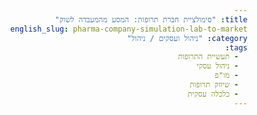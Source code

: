 ```yaml
---
title: "סימולציית חברת תרופות: המסע מהמעבדה לשוק"
english_slug: pharma-company-simulation-lab-to-market
category: "ניהול ועסקים / ניהול"
tags:
  - תעשיית התרופות
  - ניהול עסקי
  - מו"פ
  - שיווק תרופות
  - כלכלה עסקית
---
```

<!DOCTYPE html>
<html lang="he" dir="rtl">
<head>
    <meta charset="UTF-8">
    <meta name="viewport" content="width=device-width, initial-scale=1.0">
    <title>סימולציית חברת תרופות</title>
    <style>
        @import url('https://fonts.googleapis.com/css2?family=Heebo:wght@300;400;500;700&display=swap');

        body {
            font-family: 'Heebo', sans-serif;
            line-height: 1.7;
            margin: 0;
            padding: 20px;
            background: linear-gradient(135deg, #e0f7fa 0%, #b3e5fc 100%);
            color: #333;
            display: flex;
            justify-content: center;
            align-items: flex-start;
            min-height: 100vh;
        }
        .container {
            max-width: 900px;
            width: 100%;
            margin: auto;
            background: #ffffff;
            padding: 30px;
            border-radius: 12px;
            box-shadow: 0 8px 20px rgba(0, 0, 0, 0.1);
            overflow: hidden;
        }
        h1, h2 {
            color: #0277bd; /* Deep Sky Blue */
            text-align: center;
            margin-bottom: 20px;
            font-weight: 700;
        }
         h1 {
             font-size: 2.2rem;
         }
         h2 {
             font-size: 1.6rem;
             margin-top: 25px;
             border-bottom: 2px solid #e0f7fa;
             padding-bottom: 10px;
         }
        p {
            margin-bottom: 15px;
            font-size: 1.1rem;
        }

        .simulation-area {
            border: 1px solid #b3e5fc; /* Light blue border */
            padding: 25px;
            margin-top: 30px;
            border-radius: 8px;
            background-color: #f1f8e9; /* Light green background */
            box-shadow: inset 0 0 10px rgba(0, 0, 0, 0.05);
            transition: all 0.3s ease-in-out;
        }
         .simulation-area.processing {
             background-color: #fff9c4; /* Light yellow */
             border-color: #fbc02d; /* Yellow */
             animation: pulse 1.5s infinite alternate;
         }

        @keyframes pulse {
            from { box-shadow: inset 0 0 10px rgba(0, 0, 0, 0.05); }
            to { box-shadow: inset 0 0 15px rgba(251, 192, 45, 0.3); }
        }

        .status-panel {
            display: grid;
            grid-template-columns: repeat(auto-fit, minmax(150px, 1fr));
            gap: 15px;
            margin-bottom: 20px;
            padding: 15px;
            background-color: #e1f5fe; /* Extra light blue */
            border-radius: 8px;
            box-shadow: 0 2px 5px rgba(0,0,0,0.05);
        }
        .status-item {
            font-weight: 500;
            color: #01579b; /* Darker blue */
            font-size: 1rem;
            display: flex;
            flex-direction: column;
            align-items: center;
            text-align: center;
            padding: 8px;
            border: 1px solid #b3e5fc;
            border-radius: 5px;
            background-color: #ffffff;
        }
        .status-item span {
            font-weight: 700;
            color: #00796b; /* Teal */
            margin-top: 4px;
            font-size: 1.1rem;
             transition: color 0.3s ease;
        }
         .cash-gain span { color: #388e3c !important; } /* Green */
         .cash-loss span { color: #d32f2f !important; } /* Red */
         .reputation-gain span { color: #388e3c !important; } /* Green */
         .reputation-loss span { color: #d32f2f !important; } /* Red */


        .action-panel {
            display: flex;
            flex-wrap: wrap;
            justify-content: center;
            gap: 10px;
            margin-bottom: 20px;
        }
        .action-panel button {
            flex-grow: 1;
            min-width: 150px;
            padding: 12px 20px;
            background-color: #03a9f4; /* Light Blue */
            color: white;
            border: none;
            border-radius: 5px;
            cursor: pointer;
            font-size: 1.1rem;
            font-weight: 500;
            transition: background-color 0.3s ease, transform 0.1s ease;
            box-shadow: 0 2px 5px rgba(0,0,0,0.1);
        }
        .action-panel button:hover:not(:disabled) {
            background-color: #0288d1; /* Darker Light Blue */
            transform: translateY(-2px);
        }
         .action-panel button:active:not(:disabled) {
            transform: translateY(0);
            box-shadow: 0 1px 3px rgba(0,0,0,0.1);
         }
         .action-panel button:disabled {
            background-color: #bdbdbd; /* Grey */
            cursor: not-allowed;
            box-shadow: none;
            transform: none;
            opacity: 0.7;
        }

        .output-log {
            margin-top: 20px;
            padding: 15px;
            border: 1px solid #b2dfdb; /* Light teal */
            background-color: #e0f2f7; /* Extra light cyan */
            max-height: 250px;
            overflow-y: auto;
            border-radius: 8px;
            box-shadow: inset 0 0 8px rgba(0,0,0,0.05);
            font-size: 0.95rem;
        }
        .output-log div {
            margin-bottom: 10px;
            padding-bottom: 8px;
            border-bottom: 1px dashed #b2dfdb;
            opacity: 0; /* Start hidden for animation */
            transform: translateY(20px); /* Start below for animation */
            animation: logEntryFadeIn 0.5s ease forwards; /* Animation */
        }
        .output-log div:last-child {
            border-bottom: none;
            animation-delay: 0s !important; /* Ensure the latest is fastest */
        }
         /* Apply animation delay to previous entries */
        .output-log div:not(:last-child) {
             animation-delay: 0.1s; /* Stagger effect */
        }

        @keyframes logEntryFadeIn {
            to {
                opacity: 1;
                transform: translateY(0);
            }
        }

        .explanation-toggle {
            display: block;
            width: fit-content;
            margin: 30px auto;
            padding: 12px 25px;
            background-color: #4caf50; /* Green */
            color: white;
            border: none;
            border-radius: 5px;
            cursor: pointer;
            font-size: 1.1rem;
            font-weight: 500;
            transition: background-color 0.3s ease, transform 0.1s ease;
            box-shadow: 0 2px 5px rgba(0,0,0,0.1);
        }
        .explanation-toggle:hover {
            background-color: #388e3c; /* Darker green */
            transform: translateY(-2px);
        }
         .explanation-toggle:active {
             transform: translateY(0);
             box-shadow: 0 1px 3px rgba(0,0,0,0.1);
         }

        .explanation-content {
            display: none;
            margin-top: 20px;
            padding: 20px;
            border: 1px solid #cfd8dc; /* Light grey blue */
            border-radius: 8px;
            background-color: #eceff1; /* Extra light grey blue */
            line-height: 1.8;
            font-size: 1rem;
            box-shadow: 0 2px 5px rgba(0,0,0,0.05);
             animation: fadeIn 0.5s ease-out;
        }

        @keyframes fadeIn {
             from { opacity: 0; transform: translateY(10px); }
             to { opacity: 1; transform: translateY(0); }
        }

        .explanation-content h2 {
            text-align: right;
            color: #0277bd;
            margin-top: 15px;
            margin-bottom: 10px;
            border-bottom: none;
            padding-bottom: 0;
        }
         .explanation-content h3 {
             color: #00796b;
             margin-top: 15px;
             margin-bottom: 8px;
             font-size: 1.2rem;
             font-weight: 700;
         }
         .explanation-content ul {
            list-style-type: disc;
            padding-right: 20px;
            margin-bottom: 15px;
        }
         .explanation-content li {
            margin-bottom: 10px;
         }
         .explanation-content strong {
             font-weight: 700;
             color: #01579b;
         }

         .game-message {
             text-align: center;
             font-size: 1.5rem;
             font-weight: 700;
             margin-top: 20px;
             padding: 15px;
             border-radius: 8px;
         }
         .game-message.win {
             color: #1b5e20; /* Dark green */
             background-color: #e8f5e9; /* Extra light green */
             border: 2px solid #4caf50;
         }
         .game-message.lose {
             color: #b71c1c; /* Dark red */
             background-color: #ffebee; /* Extra light red */
             border: 2px solid #f44336;
         }

         /* Progress bar for simulation stages */
         .progress-bar-container {
             width: 100%;
             background-color: #e0e0e0;
             border-radius: 5px;
             margin-top: 15px;
             overflow: hidden;
             display: none; /* Hidden by default */
         }
         .progress-bar {
             height: 20px;
             width: 0%;
             background-color: #03a9f4;
             text-align: center;
             line-height: 20px;
             color: white;
             font-size: 0.9rem;
             transition: width 0.4s ease-in-out;
         }
          .simulation-area.processing .progress-bar-container {
              display: block; /* Show when processing */
          }


    </style>
</head>
<body>
    <div class="container">
        <h1>סימולציית חברת תרופות: המסע מהמעבדה לשוק</h1>
        <p>ברוכים הבאים לעולם המאתגר של תעשיית התרופות! אתם עומדים בראש חברת ביוטק חדשה עם הון ראשוני וחלום גדול: לגלות, לפתח ולהשיק תרופה שתשנה חיים. הדרך ארוכה ומפותלת, רצופה בהשקעות ענק, סיכונים מדעיים ורגולטוריים, ותחרות עזה. האם יש לכם את מה שנדרש כדי לנווט את החברה שלכם להצלחה?</p>
        <p>כל החלטה שתקבלו תעלה לכם כסף, תשפיע על המוניטין שלכם ותקדם (או תעצור) את התרופה שלכם בצנרת הפיתוח. הצליחו לאשר מספיק תרופות לפני שהכסף נגמר!</p>

        <div class="simulation-area" id="simulation-area">
            <h2>הסימולציה בפעולה</h2>
            <div class="status-panel">
                <div class="status-item" id="cash-status">מזומנים: <span id="cash">100,000,000</span>₪</div>
                <div class="status-item" id="reputation-status">מוניטין: <span id="reputation">50</span></div>
                <div class="status-item">תרופות מאושרות: <span id="approved-drugs">0</span></div>
                <div class="status-item">תרופה בפיתוח: <span id="drug-in-pipeline">אין</span></div>
                 <div class="status-item">שלב נוכחי: <span id="current-stage">התחלה</span></div>
            </div>

            <div class="progress-bar-container">
                 <div class="progress-bar" id="progress-bar"></div>
            </div>

            <div class="action-panel">
                <button id="start-rnd">התחל מחקר ופיתוח (10M₪)</button>
                 <button id="start-clinical-1" disabled>ניסוי קליני שלב I (20M₪)</button>
                 <button id="start-clinical-2" disabled>ניסוי קליני שלב II (50M₪)</button>
                 <button id="start-clinical-3" disabled>ניסוי קליני שלב III (100M₪)</button>
                 <button id="submit-regulation" disabled>הגש לאישור רגולטורי (5M₪)</button>
                 <button id="launch-marketing" disabled>השק לשוק (שיווק) (30M₪)</button>
            </div>

            <div class="output-log" id="log">
                <div>ברוכים הבאים למסע מרתק בעולם הפארמה! המטרה: לפתח תרופות מצילות חיים ולהצליח כלכלית. יש לכם 100 מיליון ₪ להתחלה. בהצלחה!</div>
            </div>

             <div class="game-message" id="game-message" style="display: none;"></div>
        </div>

        <button class="explanation-toggle" id="toggle-explanation">הצג הסבר על עולם תעשיית התרופות</button>

        <div class="explanation-content" id="explanation">
            <h2>הסבר: עולם תעשיית התרופות - מבט מעמיק</h2>
            <p>תעשיית התרופות היא אחת התעשיות המורכבות, המסוכנות (מבחינה פיננסית) והמשפיעות ביותר בעולם. היא דורשת שילוב נדיר של מדע פורץ דרך, ניהול סיכונים קפדני, הבנה רגולטורית עמוקה ויכולות שיווק אסטרטגיות. הסימולציה שבה שיחקתם היא מודל פשטני מאוד, אך היא נועדה להמחיש את האתגרים וההחלטות המרכזיות לאורך חיי פרויקט פיתוח תרופה.</p>

            <h3>שלבי המסע של תרופה חדשה:</h3>
            <ul>
                <li>
                    <strong>גילוי ומחקר ראשוני (Discovery & Preclinical):</strong> זהו שלב החיפוש אחר מולקולות פוטנציאליות לטיפול במחלה מסוימת. הוא כולל הבנת מנגנוני המחלה, זיהוי מטרות ביולוגיות רלוונטיות, וסינתזה או גילוי של תרכובות כימיות או ביולוגיות שיכולות להשפיע על אותן מטרות. לאחר מכן, מתבצעות בדיקות מעבדה ובדיקות ראשוניות על בעלי חיים (מחקר פרה-קליני) כדי לבחון בטיחות ויעילות ראשונית לפני המעבר לניסויים בבני אדם. זהו שלב יקר מאוד ועם שיעורי הצלחה נמוכים.
                </li>
                <li>
                    <strong>ניסויים קליניים (Clinical Trials) - על בני אדם:</strong> אם התרופה הפוטנציאלית עוברת את השלב הפרה-קליני בהצלחה, היא יכולה להתקדם לניסויים קליניים, המחולקים לשלבים:
                    <ul>
                        <li><strong>שלב I:</strong> מתמקד בעיקר בבטיחות. מעורבים בו קבוצה קטנה של מתנדבים בריאים (או לעיתים חולים במחלה קשה) כדי לבדוק את טווח המינון הבטוח, דרכי הספיגה והפינוי של התרופה בגוף. שיעור הכישלון בשלב זה גבוה יחסית, בעיקר מסיבות בטיחות.</li>
                        <li><strong>שלב II:</strong> בודק יעילות ראשונית ובטיחות בקבוצה גדולה יותר של חולים במחלה המיועדת. מטרתו למצוא את המינון האופטימלי ולהעריך האם יש סימן כלשהו שהתרופה אכן עובדת. זהו שלב קריטי ויקר, ושיעור הכישלון בו גבוה מאוד.</li>
                        <li><strong>שלב III:</strong> השלב הגדול והיקר ביותר. מעורבים בו מאות או אלפי חולים, לעיתים במרכזים רפואיים רבים ברחבי העולם. מטרתו להוכיח באופן חד משמעי את יעילות ובטיחות התרופה בהשוואה לפלצבו (תרופת דמה) או לתרופות קיימות. כישלון בשלב III הוא מכה אנושה לחברה.</li>
                    </ul>
                </li>
                <li>
                    <strong>הגשה לאישור רגולטורי (Regulatory Submission):</strong> אם התרופה צולחת את כל שלבי הניסויים הקליניים, החברה אוספת את כל המידע שנצבר ומגישה אותו לרשויות הרגולציה במדינות השונות (כמו ה-FDA בארה"ב, ה-EMA באירופה, או משרד הבריאות בישראל). הרשויות בוחנות בקפידה את הנתונים כדי לוודא שהתרופה בטוחה ויעילה לשימוש בציבור. תהליך הבדיקה ארוך ויסודי.
                </li>
                <li>
                    <strong>אישור והשקה מסחרית (Approval & Commercialization):</strong> לאחר קבלת האישור הרגולטורי, החברה יכולה להשיק את התרופה לשוק. שלב זה דורש השקעות ענק בשיווק, מכירות, ייצור והפצה. ההצלחה המסחרית תלויה בגורמים רבים, כולל התחרות בשוק, נגישות (הכללה בסל התרופות), ואסטרטגיית המחיר והשיווק.
                </li>
            </ul>

            <h3>האתגרים הגדולים:</h3>
            <ul>
                <li><strong>סיכון וכישלון:</strong> רוב מוחלט של הפרויקטים נכשלים בשלבים שונים, בעיקר בשלבים הקליניים. פיתוח תרופה אחת שלוקח 10-15 שנה עולה בממוצע מעל מיליארד דולר (כולל עלויות הכישלונות).</li>
                <li><strong>רגולציה מחמירה:</strong> דרישות הרשויות גבוהות ומשתנות, ותהליך האישור ארוך ויקר.</li>
                <li><strong>השקעות ענק:</strong> כל שלב דורש מימון משמעותי. חברות נדרשות לגייס הון רב שוב ושוב.</li>
                <li><strong>תחרות:</strong> חברות רבות מתחרות על פיתוח תרופות לאותן מחלות.</li>
                <li><strong>מודלים עסקיים:</strong> ההכנסות מגיעות רק שנים רבות לאחר תחילת ההשקעה, ותקופת הפטנט המגנה על הבלעדיות מוגבלת בזמן.</li>
            </ul>
            <p>כפי שראיתם בסימולציה, ניהול חברת תרופות הוא איזון עדין בין נטילת סיכונים מחושבים, ניהול פיננסי קפדני והתמדה מדעית. הצלחה בשוק זה יכולה להניב רווחים עצומים ולא פחות חשוב - להשפיע לטובה על בריאות מיליוני אנשים ברחבי העולם.</p>
        </div>
    </div>

    <script>
        const cashElement = document.getElementById('cash');
        const reputationElement = document.getElementById('reputation');
        const approvedDrugsElement = document.getElementById('approved-drugs');
        const drugInPipelineElement = document.getElementById('drug-in-pipeline');
        const currentStageElement = document.getElementById('current-stage');
        const logElement = document.getElementById('log');
        const simulationArea = document.getElementById('simulation-area');
        const progressBarContainer = document.getElementById('progress-bar-container');
        const progressBar = document.getElementById('progress-bar');
        const gameMessageElement = document.getElementById('game-message');

        const startRndButton = document.getElementById('start-rnd');
        const startClinical1Button = document.getElementById('start-clinical-1');
        const startClinical2Button = document.getElementById('start-clinical-2');
        const startClinical3Button = document.getElementById('start-clinical-3');
        const submitRegulationButton = document.getElementById('submit-regulation');
        const launchMarketingButton = document.getElementById('launch-marketing');

        const explanationToggle = document.getElementById('toggle-explanation');
        const explanationContent = document.getElementById('explanation');

        let gameState = {
            cash: 100000000, // Start with 100M
            reputation: 50, // 0-100
            approvedDrugs: 0,
            drugInPipeline: null, // null, 'R&D', 'Clinical I', 'Clinical II', 'Clinical III', 'Regulation', 'Approved', 'Failed'
            currentStage: 'התחלה',
            rndCost: 10000000, // 10M
            clinicalCost1: 20000000, // 20M
            clinicalCost2: 50000000, // 50M
            clinicalCost3: 100000000, // 100M
            regulationCost: 5000000, // 5M
            marketingCost: 30000000, // 30M
            rndSuccessRate: 0.3, // 30% chance
            clinicalSuccessRate1: 0.6, // 60% chance
            clinicalSuccessRate2: 0.5, // 50% chance
            clinicalSuccessRate3: 0.7, // 70% chance
            regulationApprovalRate: 0.8, // 80% chance
            revenuePerDrugPerCycle: 50000000, // 50M revenue per approved drug per 'cycle' (simplified)
            isProcessing: false,
            cycles: 0 // Track cycles for revenue
        };

        const stageDurations = {
            'R&D': 2000,
            'Clinical I': 3000,
            'Clinical II': 4000,
            'Clinical III': 5000,
            'Regulation': 4000
        };

        function updateUI() {
            // Animate cash/reputation changes
            animateValueChange(cashElement, gameState.cash);
            animateValueChange(reputationElement, gameState.reputation);

            approvedDrugsElement.textContent = gameState.approvedDrugs;
            drugInPipelineElement.textContent = getPipelineStatusText(gameState.drugInPipeline);
            currentStageElement.textContent = gameState.currentStage;

            // Disable all buttons initially if processing or game over
            const allButtons = [startRndButton, startClinical1Button, startClinical2Button, startClinical3Button, submitRegulationButton, launchMarketingButton];
            allButtons.forEach(button => button.disabled = true);

            if (gameState.isProcessing) {
                simulationArea.classList.add('processing');
                progressBarContainer.style.display = 'block';
            } else {
                simulationArea.classList.remove('processing');
                progressBarContainer.style.display = 'none';
                progressBar.style.width = '0%'; // Reset progress bar
                 progressBar.textContent = '';

                 if (gameState.cash <= 0) {
                     endGame(false); // Lose
                 } else if (gameState.approvedDrugs >= 3) { // Win condition: Approve 3 drugs
                     endGame(true); // Win
                 } else {
                    // Enable buttons based on current stage and funds
                    switch (gameState.drugInPipeline) {
                        case null:
                            startRndButton.disabled = gameState.cash < gameState.rndCost;
                            break;
                        case 'Clinical I':
                            startClinical1Button.disabled = gameState.cash < gameState.clinicalCost1;
                            break;
                        case 'Clinical II':
                            startClinical2Button.disabled = gameState.cash < gameState.clinicalCost2;
                            break;
                        case 'Clinical III':
                            startClinical3Button.disabled = gameState.cash < gameState.clinicalCost3;
                            break;
                         case 'Regulation':
                            submitRegulationButton.disabled = gameState.cash < gameState.regulationCost;
                            break;
                         case 'Approved':
                            launchMarketingButton.disabled = gameState.cash < gameState.marketingCost;
                            break;
                        case 'Failed': // If drug failed, allow starting new R&D
                            gameState.drugInPipeline = null;
                            gameState.currentStage = 'התחלה';
                            startRndButton.disabled = gameState.cash < gameState.rndCost;
                            break;
                    }
                    // Always allow R&D if pipeline is empty and have cash
                     if (gameState.drugInPipeline === null) {
                         startRndButton.disabled = gameState.cash < gameState.rndCost;
                     }
                 }
            }
        }

        function getPipelineStatusText(status) {
            switch (status) {
                case 'R&D': return 'במחקר ופיתוח';
                case 'Clinical I': return 'מוכן לניסוי קליני I';
                case 'Clinical II': return 'מוכן לניסוי קליני II';
                case 'Clinical III': return 'מוכן לניסוי קליני III';
                case 'Regulation': return 'מוכן להגשה רגולטורית';
                case 'Approved': return 'מוכן להשקה מסחרית';
                case 'Failed': return 'התרופה נכשלה';
                default: return 'אין';
            }
        }

        function logEvent(message, isImportant = false) {
            const entry = document.createElement('div');
            entry.textContent = message;
            if (isImportant) {
                entry.style.fontWeight = 'bold';
                 entry.style.color = '#01579b';
            }
            logElement.prepend(entry); // Add to the top

            // Apply animation delay progressively
            const logEntries = logElement.children;
            for(let i = 0; i < logEntries.length; i++) {
                logEntries[i].style.animationDelay = `${i * 0.1}s`;
            }

             // Clean up old entries if log gets too long
             while (logElement.children.length > 50) {
                 logElement.removeChild(logElement.lastChild);
             }
        }

        function handleFailure(stage) {
            const failureMessages = {
                'מחקר ופיתוח': 'פרויקט המחקר והפיתוח נכשל. המולקולה אינה מבטיחה.',
                'ניסוי קליני שלב I': 'ניסוי קליני שלב I נכשל בשל בעיות בטיחות בלתי צפויות.',
                'ניסוי קליני שלב II': 'ניסוי קליני שלב II לא הדגים יעילות מספקת בחולים.',
                'ניסוי קליני שלב III': 'ניסוי קליני שלב III נכשל בהוכחת יעילות ובטיחות מובהקת.',
                'בדיקה רגולטורית': 'הבקשה הרגולטורית נדחתה. נדרשים נתונים נוספים או שהפרויקט נכשל סופית.'
            };
            logEvent(`טרגדיה! ${failureMessages[stage] || `כישלון בשלב ${stage}.`}`, true);
            gameState.drugInPipeline = 'Failed';
            gameState.currentStage = 'כישלון';
            changeReputation(-10); // Lose significant reputation on failure
        }

        function changeCash(amount) {
            const cashStatusElement = document.getElementById('cash-status');
            const oldCash = gameState.cash;
            gameState.cash += amount;
            const newCash = gameState.cash;

            // Add class for visual feedback
            if (amount > 0) {
                cashStatusElement.classList.add('cash-gain');
            } else if (amount < 0) {
                cashStatusElement.classList.add('cash-loss');
            }

            // Remove class after animation (or a short delay)
            setTimeout(() => {
                cashStatusElement.classList.remove('cash-gain', 'cash-loss');
            }, 500); // Adjust delay as needed for CSS transition

            // Animate the number change (handled by updateUI calling animateValueChange)
        }

        function changeReputation(amount) {
             const reputationStatusElement = document.getElementById('reputation-status');
             const oldReputation = gameState.reputation;
             gameState.reputation = Math.max(0, Math.min(100, gameState.reputation + amount)); // Keep reputation between 0-100
             const newReputation = gameState.reputation;

             // Add class for visual feedback
             if (amount > 0) {
                 reputationStatusElement.classList.add('reputation-gain');
             } else if (amount < 0) {
                 reputationStatusElement.classList.add('reputation-loss');
             }

             // Remove class after animation
            setTimeout(() => {
                reputationStatusElement.classList.remove('reputation-gain', 'reputation-loss');
            }, 500); // Adjust delay

             // Animate the number change (handled by updateUI calling animateValueChange)
        }

        function animateValueChange(element, newValue) {
             const span = element.querySelector('span');
             const currentValue = parseFloat(span.textContent.replace(/[^0-9.-]+/g,"")); // Extract number, handle commas/₪
             const diff = newValue - currentValue;
             const duration = 500; // milliseconds
             const start = performance.now();

             function step(timestamp) {
                 const elapsed = timestamp - start;
                 const progress = Math.min(elapsed / duration, 1);
                 const easedProgress = progress < 0.5 ? 2 * progress * progress : -1 + (4 - 2 * progress) * progress; // Ease-in-out

                 const animatedValue = currentValue + diff * easedProgress;

                 if (element === cashElement) {
                      span.textContent = Math.round(animatedValue).toLocaleString() + '₪';
                 } else if (element === reputationElement) {
                      span.textContent = Math.round(animatedValue);
                 }


                 if (progress < 1) {
                     requestAnimationFrame(step);
                 } else {
                     // Ensure final value is exact
                      if (element === cashElement) {
                          span.textContent = Math.round(newValue).toLocaleString() + '₪';
                     } else if (element === reputationElement) {
                          span.textContent = Math.round(newValue);
                     }
                 }
             }

             requestAnimationFrame(step);
        }


        function runSimulationStage(stage, cost, successRate, reputationChangeSuccess, reputationChangeFailure, nextPipelineState, successMessage, failureMessage) {
            if (gameState.isProcessing) return;
            if (gameState.cash < cost) {
                logEvent('אין מספיק מזומנים לפעולה זו.');
                return;
            }

            changeCash(-cost);
            gameState.isProcessing = true;
            gameState.currentStage = `בביצוע: ${stage}`;
            logEvent(`התחלת שלב: ${stage}. עלות: ${cost.toLocaleString()}₪.`);
            updateUI();

            const duration = stageDurations[stage] || 3000; // Default duration
            let progress = 0;
            const interval = setInterval(() => {
                progress += (100 / (duration / 100)); // Increment based on duration
                if (progress > 100) progress = 100;
                progressBar.style.width = progress + '%';
                progressBar.textContent = `${Math.round(progress)}%`;
            }, 100); // Update progress every 100ms


            setTimeout(() => {
                 clearInterval(interval);
                 progressBar.style.width = '100%'; // Ensure it reaches 100%
                 progressBar.textContent = '100%';

                const success = Math.random() < successRate;
                gameState.isProcessing = false;

                if (success) {
                    logEvent(successMessage, true);
                    gameState.drugInPipeline = nextPipelineState;
                    gameState.currentStage = getPipelineStatusText(nextPipelineState);
                    changeReputation(reputationChangeSuccess);
                } else {
                    handleFailure(stage);
                    changeReputation(reputationChangeFailure);
                }

                // Add revenue from approved drugs after each cycle/action completes
                if (gameState.approvedDrugs > 0) {
                     const revenue = gameState.approvedDrugs * gameState.revenuePerDrugPerCycle;
                     changeCash(revenue);
                     logEvent(`הכנסות מחזוריות מתרופות מאושרות: +${revenue.toLocaleString()}₪.`);
                     gameState.cycles++;
                }


                updateUI();
            }, duration);
        }

        function endGame(isWin) {
            gameState.isProcessing = true; // Disable further actions
            const allButtons = [startRndButton, startClinical1Button, startClinical2Button, startClinical3Button, submitRegulationButton, launchMarketingButton];
            allButtons.forEach(button => button.disabled = true);

            gameMessageElement.style.display = 'block';
            if (isWin) {
                gameMessageElement.classList.add('win');
                gameMessageElement.textContent = `ניצחון מוחץ! אישרתם בהצלחה ${gameState.approvedDrugs} תרופות והפכתם לחברת פארמה מובילה! כל הכבוד!`;
                logEvent('🎉🎉🎉 ניצחון! החברה שלכם כבשה את השוק! 🎉🎉🎉', true);
            } else {
                gameMessageElement.classList.add('lose');
                gameMessageElement.textContent = `משחק נגמר! נגמר לכם הכסף לפני שהספקתם לאשר מספיק תרופות. עולם הפארמה אכזרי!`;
                logEvent('💔💔💔 משחק נגמר! אזל המזומנים. נסו שוב! 💔💔💔', true);
            }
             gameState.currentStage = isWin ? 'ניצחון' : 'הפסד';
             updateUI(); // Final UI update
        }


        // Event Listeners
        startRndButton.addEventListener('click', () => {
            runSimulationStage(
                'מחקר ופיתוח',
                gameState.rndCost,
                gameState.rndSuccessRate + (gameState.reputation / 200), // Slight boost from reputation
                5, // Rep gain on success
                -10, // Rep loss on failure
                'Clinical I',
                'פריצת דרך במעבדה! נמצאה מולקולה פוטנציאלית מבטיחה.',
                'פרויקט המחקר נכשל. המולקולה אינה יציבה/יעילה.'
            );
        });

        startClinical1Button.addEventListener('click', () => {
            runSimulationStage(
                'ניסוי קליני שלב I',
                gameState.clinicalCost1,
                gameState.clinicalSuccessRate1 + (gameState.reputation / 400), // Slight boost
                5,
                -10,
                'Clinical II',
                'שלב I הסתיים בהצלחה! התרופה נראית בטוחה לשימוש ראשוני.',
                'שלב I נכשל. התגלו תופעות לוואי חמורות מדי.'
            );
        });

         startClinical2Button.addEventListener('click', () => {
            runSimulationStage(
                'ניסוי קליני שלב II',
                gameState.clinicalCost2,
                gameState.clinicalSuccessRate2 + (gameState.reputation / 400), // Slight boost
                10,
                -10,
                'Clinical III',
                'שלב II הצליח! התרופה הדגימה יעילות משמעותית בקבוצת החולים.',
                'שלב II נכשל. התרופה לא הראתה יתרון מובהק על פני פלצבו/טיפול קיים.'
            );
        });

        startClinical3Button.addEventListener('click', () => {
            runSimulationStage(
                'ניסוי קליני שלב III',
                gameState.clinicalCost3,
                gameState.clinicalSuccessRate3 + (gameState.reputation / 400), // Slight boost
                15,
                -15,
                'Regulation',
                'ניסוי קליני שלב III הושלם בהצלחה! התרופה בטוחה ויעילה בקנה מידה גדול.',
                'שלב III נכשל. התוצאות לא עמדו בציפיות או התגלו סיכונים נוספים.'
            );
        });

        submitRegulationButton.addEventListener('click', () => {
            runSimulationStage(
                'בדיקה רגולטורית',
                gameState.regulationCost,
                gameState.regulationApprovalRate + (gameState.reputation / 400), // Slight boost
                20, // Big rep gain on approval
                -15, // Big rep loss on rejection
                'Approved', // If successful
                'חדשות מעולות! הרשויות הרגולטוריות אישרו את התרופה!',
                'הבקשה הרגולטורית נדחתה. נדרשים נתונים נוספים או שהפרויקט נעצר.' // Failure handled inside runSimulationStage for this step
            );
        });

        launchMarketingButton.addEventListener('click', () => {
             if (gameState.isProcessing) return;
             if (gameState.drugInPipeline !== 'Approved') {
                 logEvent('לא ניתן להשיק לשוק כעת.');
                 return;
             }
             if (gameState.cash < gameState.marketingCost) {
                 logEvent('אין מספיק מזומנים להשקה מסחרית גרנדיוזית!');
                 return;
             }

             changeCash(-gameState.marketingCost);
             gameState.currentStage = 'השקה מסחרית';
             logEvent(`מתחילים בהשקה מסחרית של התרופה! עלות שיווק ראשונית: ${gameState.marketingCost.toLocaleString()}₪.`);
             gameState.isProcessing = true; // Simulate marketing effort time

             const duration = 3000; // Simulate 3 seconds marketing push
             let progress = 0;
             const interval = setInterval(() => {
                 progress += (100 / (duration / 100));
                 if (progress > 100) progress = 100;
                 progressBar.style.width = progress + '%';
                 progressBar.textContent = `${Math.round(progress)}%`;
             }, 100);

             setTimeout(() => {
                 clearInterval(interval);
                 progressBar.style.width = '100%';
                 progressBar.textContent = '100%';

                 gameState.approvedDrugs += 1;
                 logEvent(`🎉🎉🎉 התרופה הושקה בהצלחה לשוק! היא תתחיל להניב הכנסות. 🎉🎉🎉`, true);
                 gameState.drugInPipeline = null; // Pipeline is now free for the next project
                 gameState.currentStage = 'מוכן לפרויקט חדש';
                 changeReputation(10); // Gain reputation from successful launch

                 // Add initial revenue from the first cycle of marketing
                 const initialRevenue = gameState.revenuePerDrugPerCycle;
                 changeCash(initialRevenue);
                 logEvent(`הכנסות ראשוניות מההשקה: +${initialRevenue.toLocaleString()}₪.`);

                 gameState.isProcessing = false;
                 gameState.cycles++; // Count this as a cycle

                 updateUI(); // Update after launch
             }, duration);
        });


        explanationToggle.addEventListener('click', () => {
            const isHidden = explanationContent.style.display === 'none' || explanationContent.style.display === '';
            explanationContent.style.display = isHidden ? 'block' : 'none';
            explanationToggle.textContent = isHidden ? 'הסתר הסבר על תעשיית התרופות' : 'הצג הסבר על עולם תעשיית התרופות';
        });

        // Initial UI update
        updateUI();

    </script>
</body>
</html>
```